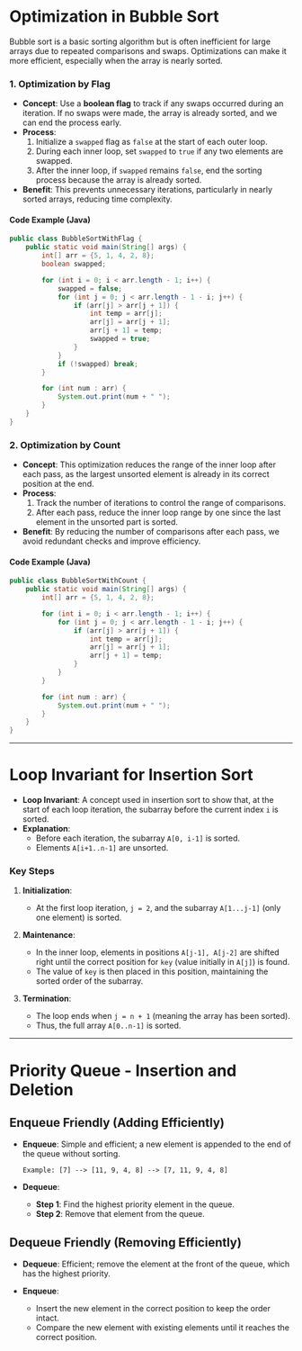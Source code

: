 # Optimization in Bubble Sort

Bubble sort is a basic sorting algorithm but is often inefficient for large arrays due to repeated comparisons and swaps. Optimizations can make it more efficient, especially when the array is nearly sorted.

### 1. Optimization by Flag

- **Concept**: Use a **boolean flag** to track if any swaps occurred during an iteration. If no swaps were made, the array is already sorted, and we can end the process early.
- **Process**:
  1. Initialize a `swapped` flag as `false` at the start of each outer loop.
  2. During each inner loop, set `swapped` to `true` if any two elements are swapped.
  3. After the inner loop, if `swapped` remains `false`, end the sorting process because the array is already sorted.
- **Benefit**: This prevents unnecessary iterations, particularly in nearly sorted arrays, reducing time complexity.

#### Code Example (Java)

```java
public class BubbleSortWithFlag {
    public static void main(String[] args) {
        int[] arr = {5, 1, 4, 2, 8};
        boolean swapped;

        for (int i = 0; i < arr.length - 1; i++) {
            swapped = false;
            for (int j = 0; j < arr.length - 1 - i; j++) {
                if (arr[j] > arr[j + 1]) {
                    int temp = arr[j];
                    arr[j] = arr[j + 1];
                    arr[j + 1] = temp;
                    swapped = true;
                }
            }
            if (!swapped) break;
        }

        for (int num : arr) {
            System.out.print(num + " ");
        }
    }
}
```

### 2. Optimization by Count

- **Concept**: This optimization reduces the range of the inner loop after each pass, as the largest unsorted element is already in its correct position at the end.
- **Process**:
  1. Track the number of iterations to control the range of comparisons.
  2. After each pass, reduce the inner loop range by one since the last element in the unsorted part is sorted.
- **Benefit**: By reducing the number of comparisons after each pass, we avoid redundant checks and improve efficiency.

#### Code Example (Java)

```java
public class BubbleSortWithCount {
    public static void main(String[] args) {
        int[] arr = {5, 1, 4, 2, 8};

        for (int i = 0; i < arr.length - 1; i++) {
            for (int j = 0; j < arr.length - 1 - i; j++) {
                if (arr[j] > arr[j + 1]) {
                    int temp = arr[j];
                    arr[j] = arr[j + 1];
                    arr[j + 1] = temp;
                }
            }
        }

        for (int num : arr) {
            System.out.print(num + " ");
        }
    }
}
```

---

# Loop Invariant for Insertion Sort

- **Loop Invariant**: A concept used in insertion sort to show that, at the start of each loop iteration, the subarray before the current index `i` is sorted.
- **Explanation**:
  - Before each iteration, the subarray `A[0, i-1]` is sorted.
  - Elements `A[i+1..n-1]` are unsorted.

### Key Steps

1. **Initialization**:
   - At the first loop iteration, `j = 2`, and the subarray `A[1...j-1]` (only one element) is sorted.

2. **Maintenance**:
   - In the inner loop, elements in positions `A[j-1], A[j-2]` are shifted right until the correct position for `key` (value initially in `A[j]`) is found.
   - The value of `key` is then placed in this position, maintaining the sorted order of the subarray.

3. **Termination**:
   - The loop ends when `j = n + 1` (meaning the array has been sorted).
   - Thus, the full array `A[0..n-1]` is sorted.

---

# Priority Queue - Insertion and Deletion

## Enqueue Friendly (Adding Efficiently)

- **Enqueue**: Simple and efficient; a new element is appended to the end of the queue without sorting.
  
  ```plaintext
  Example: [7] --> [11, 9, 4, 8] --> [7, 11, 9, 4, 8]
  ```

- **Dequeue**:
  - **Step 1**: Find the highest priority element in the queue.
  - **Step 2**: Remove that element from the queue.

## Dequeue Friendly (Removing Efficiently)

- **Dequeue**: Efficient; remove the element at the front of the queue, which has the highest priority.
  
- **Enqueue**:
  - Insert the new element in the correct position to keep the order intact.
  - Compare the new element with existing elements until it reaches the correct position.
